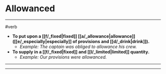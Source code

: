 # Allowanced
---
#verb
- **To put upon a [[f/_fixed|fixed]] [[a/_allowance|allowance]] ([[e/_especially|especially]] of provisions and [[d/_drink|drink]]).**
	- _Example: The captain was obliged to allowance his crew._
- **To supply in a [[f/_fixed|fixed]] and [[l/_limited|limited]] quantity.**
	- _Example: Our provisions were allowanced._
---
---
